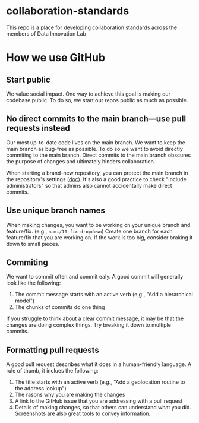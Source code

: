 # collaboration-standards
This repo is a place for developing collaboration standards across the members of Data Innovation Lab

# How we use GitHub

## Start public

We value social impact. One way to achieve this goal is making our codebase public. To do so, we start our repos public as much as possible.

## No direct commits to the main branch—use pull requests instead

Our most up-to-date code lives on the main branch. We want to keep the main branch as bug-free as possible. To do so we want to avoid directly commiting to the main branch. Direct commits to the main branch obscures the purpose of changes and ultimately hinders collaboration.

When starting a brand-new repository, you can protect the main branch in the repository's settings ([doc]( https://docs.github.com/en/repositories/configuring-branches-and-merges-in-your-repository/defining-the-mergeability-of-pull-requests/about-protected-branches)). It's also a good practice to check "Include administrators" so that admins also cannot accidentally make direct commits.

## Use unique branch names

When making changes, you want to be working on your unique branch and feature/fix. (e.g., `nami/10-fix-dropdown`)
Create one branch for each feature/fix that you are working on. If the work is too big, consider braking it down to small pieces.

## Commiting 

We want to commit often and commit ealy. A good commit will generally look like the following:

1. The commit message starts with an active verb (e.g., "Add a hierarchical model")
2. The chunks of commits do one thing

If you struggle to think about a clear commit message, it may be that the changes are doing complex things. Try breaking it down to multiple commits.

## Formatting pull requests

A good pull request describes what it does in a human-friendly language. A rule of thumb, it inclues the following:

1. The title starts with an active verb (e.g., "Add a geolocation routine to the address lookup")
2. The rasons why you are making the changes
3. A link to the GitHub issue that you are addressing with a pull request
4. Details of making changes, so that others can understand what you did. Screenshots are also great tools to convey information. 

